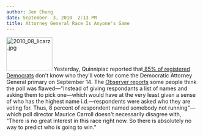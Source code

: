 ```yaml
---
author: Jen Chung
date: September  3, 2010  2:13 PM
title: Attorney General Race Is Anyone's Game
---
```


<p><span class="mt-enclosure mt-enclosure-image" style="display: inline;"> <img alt="2010_08_licarz.jpg" src="https://web.archive.org/web/20110611050520im_/http://gothamist.com/attachments/jen/2010_08_licarz.jpg" width="120" height="89" class="image-right"> </span>Yesterday, Quinnipiac reported that<a href="https://web.archive.org/web/20110611050520/http://www.quinnipiac.edu/x1318.xml?ReleaseID=1495"> 85% of registered Democrats</a> don&apos;t know who they&apos;ll vote for come the Democratic Attorney General primary on September 14. The <a href="https://web.archive.org/web/20110611050520/http://www.observer.com/2010/politics/about-poll?utm_medium=partial-text&amp;utm_campaign=politics">Observer reports</a> some people think the poll was flawed&#x2014;&quot;Instead of giving respondants a list of names and asking them to pick one&#x2014;which would have at the very least given a sense of who has the highest name i.d.&#x2014;respondents were asked who they are voting for. Thus, 8 percent of respondent named somebody not running&quot;&#x2014;which poll director Maurice Carroll doesn&apos;t necessarily disagree with, &quot;There is no great interest in this race right now. So there is absolutely no way to predict who is going to win.&quot;</p>